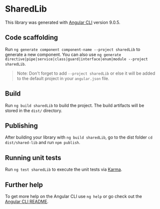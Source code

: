 # SharedLib

This library was generated with [Angular CLI](https://github.com/angular/angular-cli) version 9.0.5.

## Code scaffolding

Run `ng generate component component-name --project sharedLib` to generate a new component. You can also use `ng generate directive|pipe|service|class|guard|interface|enum|module --project sharedLib`.
> Note: Don't forget to add `--project sharedLib` or else it will be added to the default project in your `angular.json` file. 

## Build

Run `ng build sharedLib` to build the project. The build artifacts will be stored in the `dist/` directory.

## Publishing

After building your library with `ng build sharedLib`, go to the dist folder `cd dist/shared-lib` and run `npm publish`.

## Running unit tests

Run `ng test sharedLib` to execute the unit tests via [Karma](https://karma-runner.github.io).

## Further help

To get more help on the Angular CLI use `ng help` or go check out the [Angular CLI README](https://github.com/angular/angular-cli/blob/master/README.md).
